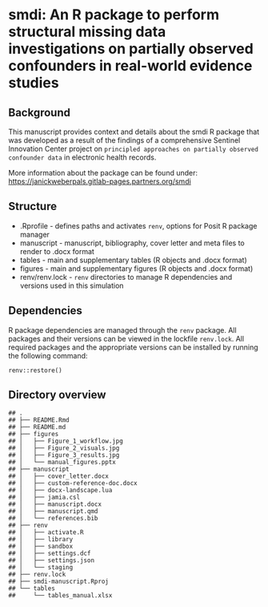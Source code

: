 # smdi: An R package to perform structural missing data investigations on partially observed confounders in real-world evidence studies

## Background

This manuscript provides context and details about the smdi R package
that was developed as a result of the findings of a comprehensive
Sentinel Innovation Center project on
`principled approaches on partially observed confounder data` in
electronic health records.

More information about the package can be found under:
<https://janickweberpals.gitlab-pages.partners.org/smdi>

## Structure

-   .Rprofile - defines paths and activates `renv`, options for Posit R
    package manager
-   manuscript - manuscript, bibliography, cover letter and meta files
    to render to .docx format
-   tables - main and supplementary tables (R objects and .docx format)
-   figures - main and supplementary figures (R objects and .docx
    format)
-   renv/renv.lock - `renv` directories to manage R dependencies and
    versions used in this simulation

## Dependencies

R package dependencies are managed through the `renv` package. All
packages and their versions can be viewed in the lockfile `renv.lock`.
All required packages and the appropriate versions can be installed by
running the following command:

    renv::restore()

## Directory overview

    ## .
    ## ├── README.Rmd
    ## ├── README.md
    ## ├── figures
    ## │   ├── Figure_1_workflow.jpg
    ## │   ├── Figure_2_visuals.jpg
    ## │   ├── Figure_3_results.jpg
    ## │   └── manual_figures.pptx
    ## ├── manuscript
    ## │   ├── cover_letter.docx
    ## │   ├── custom-reference-doc.docx
    ## │   ├── docx-landscape.lua
    ## │   ├── jamia.csl
    ## │   ├── manuscript.docx
    ## │   ├── manuscript.qmd
    ## │   └── references.bib
    ## ├── renv
    ## │   ├── activate.R
    ## │   ├── library
    ## │   ├── sandbox
    ## │   ├── settings.dcf
    ## │   ├── settings.json
    ## │   └── staging
    ## ├── renv.lock
    ## ├── smdi-manuscript.Rproj
    ## └── tables
    ##     └── tables_manual.xlsx
